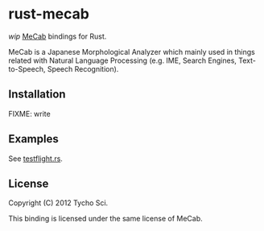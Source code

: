  rust-mecab
============

*wip* [MeCab](http://mecab.sourceforge.net/) bindings for Rust.

MeCab is a Japanese Morphological Analyzer which mainly used
in things related with Natural Language Processing
(e.g. IME, Search Engines, Text-to-Speech, Speech Recognition).

 Installation
--------------

FIXME: write

 Examples
----------

See [testflight.rs](./testflight.rs).

 License
---------

Copyright (C) 2012 Tycho Sci.

This binding is licensed under the same license of MeCab.
